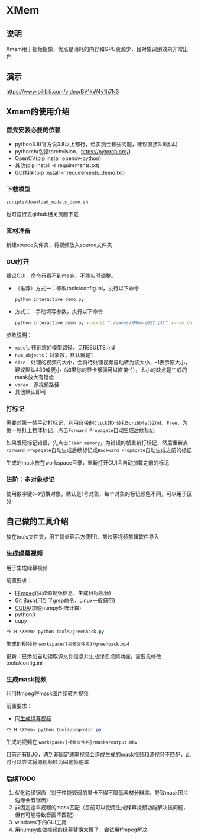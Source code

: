 # XMem

## 说明

Xmem用于视频抠像，优点是消耗的内存和GPU资源少，且对象识别效果非常出色

## 演示

<https://www.bilibili.com/video/BV1kW4y1h7N3>

## Xmem的使用介绍

### 首先安装必要的依赖

- python3.8(官方说3.8以上都行，但实测会有些问题，建议直接3.8版本)
- pythorch(包括torchvision，<https://pytorch.org/>)
- OpenCV(pip install opencv-python)
- 其他(pip install -r requirements.txt)
- GUI相关(pip install -r requirements_demo.txt)

### 下载模型

```cmd
scripts/download_models_demo.sh
```

也可自行去github相关页面下载

### 素材准备

新建source文件夹，将视频放入source文件夹

### GUI打开

建议GUI，命令行看不到mask，不能实时调整。

- （推荐）方式一：修改tools/config.ini，执行以下命令

    ```cmd
    python interactive_demo.py
    ```

- 方式二：手动填写参数，执行以下命令

    ```cmd
    python interactive_demo.py --model "./saves/XMem-s012.pth" --num_objects 1 --size 480 --video source/1.mp4
    ```

参数说明：

- `model`: 预训练的模型路径，见RESULTS.md
- `num_objects`：对象数，默认就是1
- `size`：处理的视频的大小，会将待处理视频自动转为该大小，-1表示原大小，建议默认480或更小（如果你的显卡够强可以直接-1），太小的缺点是生成的mask放大有锯齿
- `video`：源视频路径
- 其他默认即可

### 打标记

需要对第一帧手动打标记，利用自带的`Click`(fbrs)和`Scribble`(s2m)、`Free`，为第一帧打上物体标记，点击`Forward Propagate`自动生成后续标记

如果发现标记错误，先点击`Clear memory`，为错误的帧重新打标记，然后重新点`Forward Propagate`自动生成后续标记或`Backward Propagate`自动生成之前的标记

生成的mask放在workspace目录，重新打开GUI会自动加载之前的标记

### 进阶：多对象标记

使用数字键`0-9`切换对象，默认是1号对象，每个对象的标记颜色不同，可以用于区分

## 自己做的工具介绍

放在tools文件夹，用工具处理后方便PR、剪映等视频剪辑软件导入

### 生成绿幕视频

用于生成绿幕视频

前置要求：

- [FFmpeg](https://ffmpeg.org/download.html#build-windows)(获取源视频信息，生成目标视频)
- [Git Bash](https://gitforwindows.org/)(用到了grep命令，Linux一般自带)
- [CUDA](https://developer.nvidia.com/cuda-downloads?target_os=Windows&target_arch=x86_64&target_version=10&target_type=exe_local)(加速numpy矩阵计算)
- python3
- cupy

```powershell
PS H:\XMem> python tools/greenback.py
```

生成的视频在 `workspace/{视频文件名}/greenback.mp4`

更新：已添加自动读取源文件信息并生成绿底视频功能，需要先修改tools/config.ini

### 生成mask视频

利用ffmpeg将mask图片组转为视频

前置要求：

- 同[生成绿幕视频](#生成绿幕视频)

```powershell
PS H:\XMem> python tools/pngcolor.py
```

生成的视频在 `workspace/{视频文件名}/masks/output.mkv`

目前还有BUG，遇到非固定速率视频会造成生成的mask视频和源视频不匹配，此时可以尝试将源视频转为固定帧速率

### 后续TODO

1. 优化边缘锯齿（对于性能较弱的显卡不得不降低素材分辨率，导致mask图片边缘会有锯齿）
2. 非固定速率视频的mask匹配（目前可以使用生成绿幕视频功能解决该问题，但有可能导致音画不匹配）
3. windows下的GUI工具
4. 用numpy库做视频的绿幕替换太慢了，尝试用ffmpeg解决
